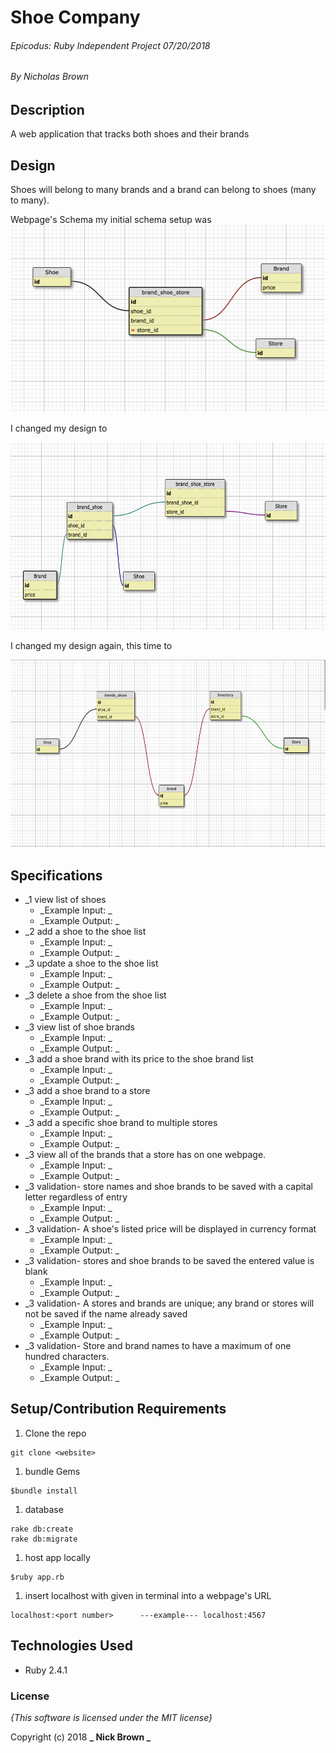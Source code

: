 # Shoe Company

###### Epicodus: Ruby Independent Project 07/20/2018
###### By Nicholas Brown

## Description

 A web application that tracks both shoes and their brands

## Design

Shoes will belong to many brands and a brand can belong to shoes (many to many).

Webpage's Schema
 my initial schema setup was
<img height="300" src="public/design/schema.png">

I changed my design to

<img height="300" src="public/design/schema2.png">

I changed my design again, this time to

<img height="300" src="public/design/schema-draft-3.png">

## Specifications
* _1 view list of shoes
  - _Example Input: _
  - _Example Output: _
* _2 add a shoe to the shoe list
  - _Example Input: _
  - _Example Output: _
* _3 update a shoe to the shoe list
  - _Example Input: _
  - _Example Output: _
* _3 delete a shoe from the shoe list
  - _Example Input: _
  - _Example Output: _
* _3 view list of shoe brands
  - _Example Input: _
  - _Example Output: _
* _3 add a shoe brand with its price to the shoe brand list
  - _Example Input: _
  - _Example Output: _
* _3 add a shoe brand to a store
  - _Example Input: _
  - _Example Output: _
* _3 add a specific shoe brand to multiple stores
  - _Example Input: _
  - _Example Output: _
* _3 view all of the brands that a store has on one webpage.
  - _Example Input: _
  - _Example Output: _
* _3 validation- store names and shoe brands to be saved with a capital letter regardless of entry
  - _Example Input: _
  - _Example Output: _
* _3 validation- A shoe's listed price will be displayed in currency format
  - _Example Input: _
  - _Example Output: _
* _3 validation- stores and shoe brands to be saved the entered value is blank
  - _Example Input: _
  - _Example Output: _
* _3 validation-  A stores and brands are unique; any brand or stores will not be saved if the name already saved
  - _Example Input: _
  - _Example Output: _
* _3 validation-  Store and brand names to have a maximum of one hundred characters.
  - _Example Input: _
  - _Example Output: _

## Setup/Contribution Requirements

1. Clone the repo
```
git clone <website>
```
1. bundle Gems
```
$bundle install
```
1. database
```
rake db:create
rake db:migrate
```
1. host app locally
```
$ruby app.rb
```
1. insert localhost with <port number> given in terminal into a webpage's URL
```
localhost:<port number>      ---example--- localhost:4567
```

## Technologies Used

* Ruby 2.4.1

### License

*{This software is licensed under the MIT license}*

Copyright (c) 2018 **_  Nick Brown  _**
